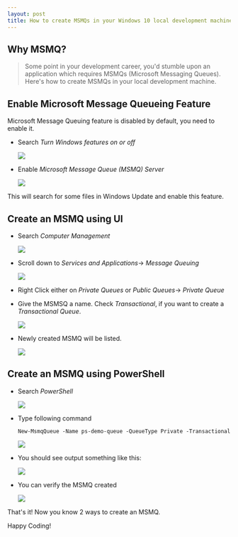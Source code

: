 ```yaml
---
layout: post
title: How to create MSMQs in your Windows 10 local development machine (2 ways)!
---
```


## Why MSMQ?
> Some point in your development career, you'd stumble upon an application which requires MSMQs (Microsoft Messaging Queues). Here's how to create MSMQs in your local development machine.

## Enable Microsoft Message Queueing Feature
Microsoft Message Queuing feature is disabled by default, you need to enable it.

* Search *Turn Windows features on or off*

    ![](/images/turn-features-on-or-off.png)

* Enable *Microsoft Message Queue (MSMQ) Server*

    ![](/images/microsoft-message-queue-enable.png)

This will search for some files in Windows Update and enable this feature.

## Create an MSMQ using UI

* Search *Computer Management*

    ![](images/computer-management.png)

* Scroll down to *Services and Applications*-> *Message Queuing*
  
    ![](/images/create-private-queue.png)
 
* Right Click either on *Private Queues* or *Public Queues*-> *Private Queue*
* Give the MSMSQ a name. Check *Transactional*, if you want to create a *Transactional Queue*.
  
    ![](/images/demo-queue.png)

* Newly created MSMQ will be listed.

    ![](/images/demo-queue-listed.png)

## Create an MSMQ using PowerShell

* Search _PowerShell_

    ![](/images/powershell.png)
* Type following command

    ````shell
    New-MsmqQueue -Name ps-demo-queue -QueueType Private -Transactional
    ````
    ![](/images/new-msmqqueue.png)

* You should see output something like this:

    ![](/images/new-msmqqueue-output.png)
* You can verify the MSMQ created

    ![](/images/ps-demo-queue-listed.png)

That's it! Now you know 2 ways to create an MSMQ.

Happy Coding!
